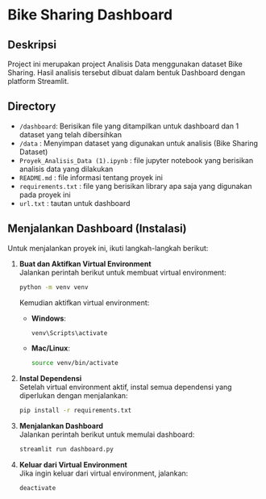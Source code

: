 # Bike Sharing Dashboard

## Deskripsi
Project ini merupakan project Analisis Data menggunakan dataset Bike Sharing. Hasil analisis tersebut dibuat dalam bentuk Dashboard dengan platform Streamlit.

## Directory
- `/dashboard`: Berisikan file yang ditampilkan untuk dashboard dan 1 dataset yang telah dibersihkan
- `/data` : Menyimpan dataset yang digunakan untuk analisis (Bike Sharing Dataset)
- `Proyek_Analisis_Data (1).ipynb` : file jupyter notebook yang berisikan analisis data yang dilakukan
- `README.md` : file informasi tentang proyek ini
- `requirements.txt` : file yang berisikan library apa saja yang digunakan pada proyek ini
- `url.txt` : tautan untuk dashboard

## Menjalankan Dashboard (Instalasi)

Untuk menjalankan proyek ini, ikuti langkah-langkah berikut:

1. **Buat dan Aktifkan Virtual Environment**  
   Jalankan perintah berikut untuk membuat virtual environment:
   ```sh
   python -m venv venv
   ```
   
   Kemudian aktifkan virtual environment:
   - **Windows**:  
     ```sh
     venv\Scripts\activate
     ```
   - **Mac/Linux**:  
     ```sh
     source venv/bin/activate
     ```

2. **Instal Dependensi**  
   Setelah virtual environment aktif, instal semua dependensi yang diperlukan dengan menjalankan:
   ```sh
   pip install -r requirements.txt
   ```

3. **Menjalankan Dashboard**  
   Jalankan perintah berikut untuk memulai dashboard:
   ```sh
   streamlit run dashboard.py
   ```

4. **Keluar dari Virtual Environment**  
   Jika ingin keluar dari virtual environment, jalankan:
   ```sh
   deactivate
   ```

